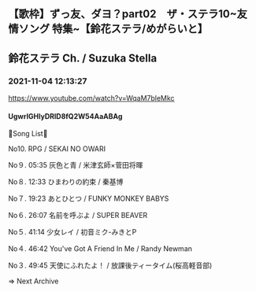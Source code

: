 ## 【歌枠】ずっ友、ダヨ？part02　ザ・ステラ10~友情ソング 特集~【鈴花ステラ/めがらいと】
## 鈴花ステラ Ch. / Suzuka Stella
### 2021-11-04 12:13:27
https://www.youtube.com/watch?v=WqaM7bleMkc
#### UgwrlGHIyDRlD8fQ2W54AaABAg
🔔Song List🔔

No10. RPG / SEKAI NO OWARI

No９. 05:35 灰色と青 / 米津玄師×菅田将暉

No８. 12:33 ひまわりの約束 / 秦基博

No７. 19:23 あとひとつ / FUNKY MONKEY BABYS

No６. 26:07 名前を呼ぶよ / SUPER BEAVER

No５. 41:14 少女レイ / 初音ミク-みきとP

No４. 46:42 You've Got A Friend In Me / Randy Newman

No３. 49:45 天使にふれたよ！ / 放課後ティータイム(桜高軽音部)



⇒ Next Archive


